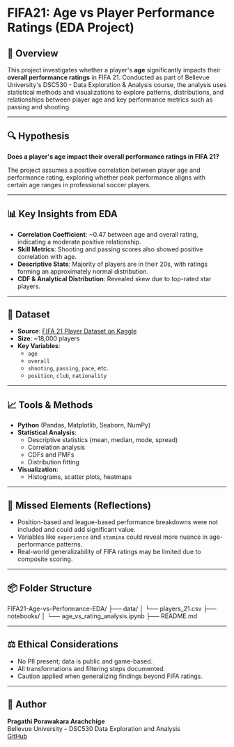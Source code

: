 # FIFA21: Age vs Player Performance Ratings (EDA Project)

## 📄 Overview
This project investigates whether a player's **age** significantly impacts their **overall performance ratings** in FIFA 21. Conducted as part of Bellevue University's DSC530 - Data Exploration & Analysis course, the analysis uses statistical methods and visualizations to explore patterns, distributions, and relationships between player age and key performance metrics such as passing and shooting.

---

## 🔍 Hypothesis
**Does a player's age impact their overall performance ratings in FIFA 21?**

The project assumes a positive correlation between player age and performance rating, exploring whether peak performance aligns with certain age ranges in professional soccer players.

---

## 📊 Key Insights from EDA
- **Correlation Coefficient**: ~0.47 between age and overall rating, indicating a moderate positive relationship.
- **Skill Metrics**: Shooting and passing scores also showed positive correlation with age.
- **Descriptive Stats**: Majority of players are in their 20s, with ratings forming an approximately normal distribution.
- **CDF & Analytical Distribution**: Revealed skew due to top-rated star players.

---

## 📁 Dataset
- **Source**: [FIFA 21 Player Dataset on Kaggle](https://www.kaggle.com/datasets/stefanoleone992/fifa-21-complete-player-dataset)
- **Size**: ~18,000 players
- **Key Variables**:
  - `age`
  - `overall`
  - `shooting`, `passing`, `pace`, etc.
  - `position`, `club`, `nationality`

---

## 📈 Tools & Methods
- **Python** (Pandas, Matplotlib, Seaborn, NumPy)
- **Statistical Analysis**:
  - Descriptive statistics (mean, median, mode, spread)
  - Correlation analysis
  - CDFs and PMFs
  - Distribution fitting
- **Visualization**:
  - Histograms, scatter plots, heatmaps

---

## 🧠 Missed Elements (Reflections)
- Position-based and league-based performance breakdowns were not included and could add significant value.
- Variables like `experience` and `stamina` could reveal more nuance in age-performance patterns.
- Real-world generalizability of FIFA ratings may be limited due to composite scoring.

---

## 📦 Folder Structure
FIFA21-Age-vs-Performance-EDA/
├── data/
│ └── players_21.csv
├── notebooks/
│ └── age_vs_rating_analysis.ipynb
├── README.md



---

## ⚖️ Ethical Considerations
- No PII present; data is public and game-based.
- All transformations and filtering steps documented.
- Caution applied when generalizing findings beyond FIFA ratings.

---

## 👤 Author
**Pragathi Porawakara Arachchige**  
Bellevue University – DSC530 Data Exploration and Analysis  
[GitHub](https://github.com/PragathiM007)
